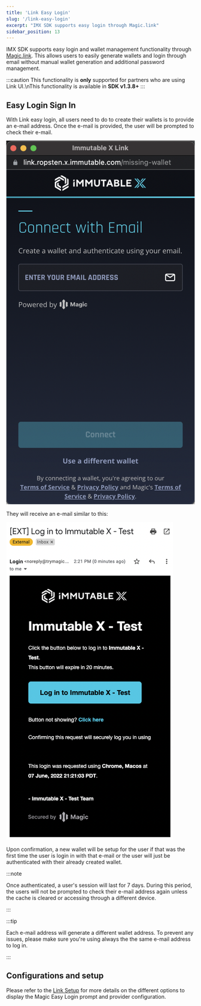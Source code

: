 ```yaml
---
title: 'Link Easy Login'
slug: '/link-easy-login'
excerpt: "IMX SDK supports easy login through Magic.link"
sidebar_position: 13
---
```


IMX SDK supports easy login and wallet management functionality through [Magic.link](https://magic.link/). This allows users to easily generate wallets and login through email without manual wallet generation and additional password management.

:::caution
This functionality is **only** supported for partners who are using Link UI.\nThis functionality is available in **SDK v1.3.8+**
:::


## Easy Login Sign In

With Link easy login, all users need to do to create their wallets is to provide an e-mail address. Once the e-mail is provided, the user will be prompted to check their e-mail. 

![magic_link](../../../static/img/link-setup/magic_link.png 'magic_link')

They will receive an e-mail similar to this:

![Easy Login Sign In](../../../static/img/link-easy-login/easy-login-signin.png 'Easy Login Sign In')

Upon confirmation, a new wallet will be setup for the user if that was the first time the user is login in with that e-mail or the user will just be authenticated with their already created wallet.

:::note

Once authenticated, a user's session will last for 7 days. During this period, the users will not be prompted to check their e-mail address again unless the cache is cleared or accessing through a different
device.

:::

:::tip

Each e-mail address will generate a different wallet address. 
To prevent any issues, please make sure you're using always the the same e-mail address to log in.

:::

## Configurations and setup

Please refer to the [Link Setup](./link-setup.md) for more details on the different options to display the Magic Easy Login prompt and provider configuration.
